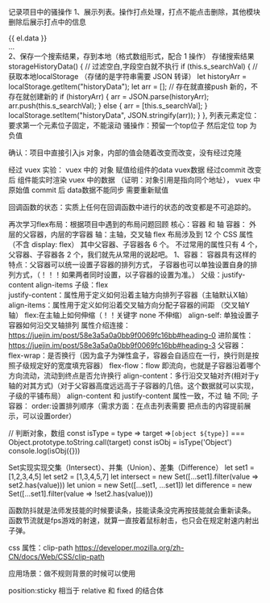 记录项目中的骚操作
1、展示列表。操作打点处理，打点不能点击删除，其他模块删除后展示打点中的信息
<div class="moreList">
  <div
    @click="removeData(index)"
    v-for="(el, index) in Data.slice(0, 3)"
    :key="`dada${index}`"
    class="more-item"
  >
    <div v-if="index < 3">
      {{ el.data }}
    </div>
  </div>
  <div v-if="Data.length > 3">...</div>
</div>
2、保存一个搜索结果，存到本地（格式数组形式，配合 1 操作）
存储搜索结果
storageHistoryData() {
  // 过滤空白,字段空白就不执行
  if (this.s_searchVal) {
    // 获取本地localStorage （存储的是字符串需要 JSON 转译）
    let historyArr = localStorage.getItem("historyData");
    let arr = [];
    // 存在就直接push 新的，不存在就创建新的
    if (historyArr) {
      arr = JSON.parse(historyArr);
      arr.push(this.s_searchVal);
    } else {
      arr = [this.s_searchVal];
    }
    localStorage.setItem("historyData", JSON.stringify(arr));
  }
},
列表元素定位：要求第一个元素位子固定，不能滚动
骚操作：预留一个top位子 然后定位 top 为负值

确认：项目中直接引入js 对象，内部的值会随着改变而改变，没有经过克隆

经过 vuex 实验： vuex 中的 对象 赋值给组件的data vuex数据 
经过commit 改变后 组件能实时渲染 vuex 中的数据 
（证明：对象引用是指向同个地址）， vuex 中原始值 commit 后 data数据不能同步 需要重新赋值

回调函数的状态：实质上任何在回调函数中进行的状态的改变都是不可追踪的。

再次学习flex布局：根据项目中遇到的布局问题回顾
核心：容器 和 轴
容器： 外层的父容器，内层的字容器
轴：主轴，交叉轴
flex 布局涉及到 12 个 CSS 属性（不含 display: flex）
其中父容器、子容器各 6 个。
不过常用的属性只有 4 个，父容器、子容器各 2 个，我们就先从常用的说起吧。
1、容器：
容器具有这样的特点：父容器可以统一设置子容器的排列方式，
子容器也可以单独设置自身的排列方式，（！！！如果两者同时设置，以子容器的设置为准。）
父级：justify-content align-items 
子级：flex  
justify-content：属性用于定义如何沿着主轴方向排列子容器（主轴默认X轴）
align-items：属性用于定义如何沿着交叉轴方向分配子容器的间距 （交叉轴Y轴）
flex:在主轴上如何伸缩（！！关键字 none 不伸缩）
align-self: 单独设置子容器如何沿交叉轴排列
属性介绍连接：https://juejin.im/post/58e3a5a0a0bb9f0069fc16bb#heading-0
进阶属性：https://juejin.im/post/58e3a5a0a0bb9f0069fc16bb#heading-3
父容器：
flex-wrap：是否换行（因为盒子为弹性盒子，容器会自适应在一行，换行则是按照子级规定好的宽度填充容器）
flex-flow：flow 即流向，也就是子容器沿着哪个方向流动，流动到终点是否允许换行
align-content：多行沿交叉轴对齐(相对于y轴的对其方式)（对于父容器高度远远高于子容器的几倍。这个数据就可以实现，子级的平铺布局）
align-content 和 justify-content 属性一致，不过 轴 不同;
子容器：
order:设置排列顺序（需求方面：在点击列表需要 把点击的内容提前展示，可以设置order）

// 判断对象，数组
const isType = type => target =>`[object ${type}]` === Object.prototype.toString.call(target)
const isObj = isType('Object')
console.log(isObj({}))

Set实现实现交集（Intersect）、并集（Union）、差集（Difference）
let set1 = [1,2,3,4,5]
let set2 = [1,3,4,5,7]
let intersect = new Set([...set1].filter(value => set2.has(value)))
let union = new Set([...set1, ...set1])
let difference = new Set([...set1].filter(value => !set2.has(value)))

函数防抖就是法师发技能的时候要读条，技能读条没完再按技能就会重新读条。
函数节流就是fps游戏的射速，就算一直按着鼠标射击，也只会在规定射速内射出子弹。

css 属性：clip-path
https://developer.mozilla.org/zh-CN/docs/Web/CSS/clip-path

应用场景：做不规则背景的时候可以使用

position:sticky 相当于 relative 和 fixed 的结合体